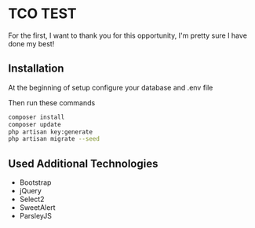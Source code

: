# TCO TEST

For the first, I want to thank you for this opportunity, I'm pretty sure I have done my best! 
## Installation
At the beginning of setup configure your database and .env file

Then run these commands 

```bash
composer install
composer update
php artisan key:generate
php artisan migrate --seed 

```

## Used Additional Technologies

- Bootstrap
- jQuery
- Select2
- SweetAlert
- ParsleyJS
 
